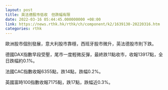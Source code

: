 ```yaml
---
layout: post
title: 英法德股市低收　但跌幅有限
date: 2022-03-16 05:44:45.000000000 +08:00
link: https://news.rthk.hk/rthk/ch/component/k2/1639130-20220316.htm
categories: rthk
---
```


歐洲股市個別發展，意大利股市靠穩，西班牙股市微升，英法德股市則下跌。

德國DAX指數早段受壓，尾市一度輕微反彈，最終跌11點收市，收報13917點，全日跌幅約0.1%。

法國CAC指數收報6355點，跌14點，跌幅0.2%。

英國富時100指數收報7175點，跌17點，跌幅近0.3%。
